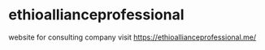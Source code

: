 # ethioallianceprofessional
website for consulting company 
visit https://ethioallianceprofessional.me/ 
